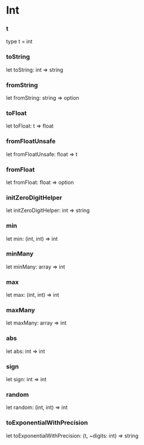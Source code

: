 # Int


### t

type t = int

### toString

let toString: int => string

### fromString

let fromString: string => option<int>

### toFloat

let toFloat: t => float

### fromFloatUnsafe

let fromFloatUnsafe: float => t

### fromFloat

let fromFloat: float => option<t>

### initZeroDigitHelper

let initZeroDigitHelper: int => string

### min

let min: (int, int) => int

### minMany

let minMany: array<int> => int

### max

let max: (int, int) => int

### maxMany

let maxMany: array<int> => int

### abs

let abs: int => int

### sign

let sign: int => int

### random

let random: (int, int) => int

### toExponentialWithPrecision

let toExponentialWithPrecision: (t, ~digits: int) => string

